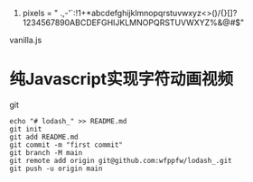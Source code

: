 1. pixels = " .,-'`:!1+*abcdefghijklmnopqrstuvwxyz<>()\/{}[]?1234567890ABCDEFGHIJKLMNOPQRSTUVWXYZ%&@#$"





vanilla.js



# 纯Javascript实现字符动画视频





git



```
echo "# lodash_" >> README.md
git init
git add README.md
git commit -m "first commit"
git branch -M main
git remote add origin git@github.com:wfppfw/lodash_.git
git push -u origin main
```